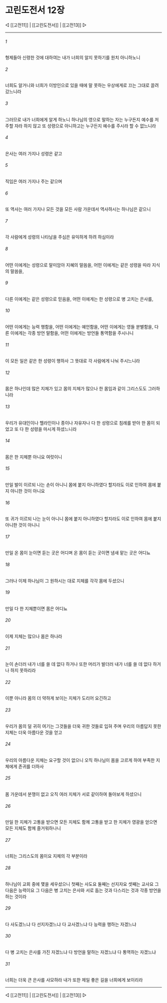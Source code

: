 # 고린도전서 12장

◁ [[고전11]] | [[고린도전서]] | [[고전13]] ▷
***

###### 1
형제들아 신령한 것에 대하여는 내가 너희의 알지 못하기를 원치 아니하노니

###### 2
너희도 알거니와 너희가 이방인으로 있을 때에 말 못하는 우상에게로 끄는 그대로 끌려 갔느니라

###### 3
그러므로 내가 너희에게 알게 하노니 하나님의 영으로 말하는 자는 누구든지 예수를 저주할 자라 하지 않고 또 성령으로 아니하고는 누구든지 예수를 주시라 할 수 없느니라

###### 4
은사는 여러 가지나 성령은 같고

###### 5
직임은 여러 가지나 주는 같으며

###### 6
또 역사는 여러 가지나 모든 것을 모든 사람 가운데서 역사하시는 하나님은 같으니

###### 7
각 사람에게 성령의 나타남을 주심은 유익하게 하려 하심이라

###### 8
어떤 이에게는 성령으로 말미암아 지혜의 말씀을, 어떤 이에게는 같은 성령을 따라 지식의 말씀을,

###### 9
다른 이에게는 같은 성령으로 믿음을, 어떤 이에게는 한 성령으로 병 고치는 은사를,

###### 10
어떤 이에게는 능력 행함을, 어떤 이에게는 예언함을, 어떤 이에게는 영들 분별함을, 다른 이에게는 각종 방언 말함을, 어떤 이에게는 방언들 통역함을 주시나니

###### 11
이 모든 일은 같은 한 성령이 행하사 그 뜻대로 각 사람에게 나눠 주시느니라

###### 12
몸은 하나인데 많은 지체가 있고 몸의 지체가 많으나 한 몸임과 같이 그리스도도 그러하니라

###### 13
우리가 유대인이나 헬라인이나 종이나 자유자나 다 한 성령으로 침례를 받아 한 몸이 되었고 또 다 한 성령을 마시게 하셨느니라

###### 14
몸은 한 지체뿐 아니요 여럿이니

###### 15
만일 발이 이르되 나는 손이 아니니 몸에 붙지 아니하였다 할지라도 이로 인하여 몸에 붙지 아니한 것이 아니요

###### 16
또 귀가 이르되 나는 눈이 아니니 몸에 붙지 아니하였다 할지라도 이로 인하여 몸에 붙지 아니한 것이 아니니

###### 17
만일 온 몸이 눈이면 듣는 곳은 어디며 온 몸이 듣는 곳이면 냄새 맡는 곳은 어디뇨

###### 18
그러나 이제 하나님이 그 원하시는 대로 지체를 각각 몸에 두셨으니

###### 19
만일 다 한 지체뿐이면 몸은 어디뇨

###### 20
이제 지체는 많으나 몸은 하나라

###### 21
눈이 손더러 내가 너를 쓸 데 없다 하거나 또한 머리가 발더러 내가 너를 쓸 데 없다 하거나 하지 못하리라

###### 22
이뿐 아니라 몸의 더 약하게 보이는 지체가 도리어 요긴하고

###### 23
우리가 몸의 덜 귀히 여기는 그것들을 더욱 귀한 것들로 입혀 주며 우리의 아름답지 못한 지체는 더욱 아름다운 것을 얻고

###### 24
우리의 아름다운 지체는 요구할 것이 없으니 오직 하나님이 몸을 고르게 하여 부족한 지체에게 존귀를 더하사

###### 25
몸 가운데서 분쟁이 없고 오직 여러 지체가 서로 같이하여 돌아보게 하셨으니

###### 26
만일 한 지체가 고통을 받으면 모든 지체도 함께 고통을 받고 한 지체가 영광을 얻으면 모든 지체도 함께 즐거워하나니

###### 27
너희는 그리스도의 몸이요 지체의 각 부분이라

###### 28
하나님이 교회 중에 몇을 세우셨으니 첫째는 사도요 둘째는 선지자요 셋째는 교사요 그 다음은 능력이요 그 다음은 병 고치는 은사와 서로 돕는 것과 다스리는 것과 각종 방언을 하는 것이라

###### 29
다 사도겠느냐 다 선지자겠느냐 다 교사겠느냐 다 능력을 행하는 자겠느냐

###### 30
다 병 고치는 은사를 가진 자겠느냐 다 방언을 말하는 자겠느냐 다 통역하는 자겠느냐

###### 31
너희는 더욱 큰 은사를 사모하라 내가 또한 제일 좋은 길을 너희에게 보이리라

***
◁ [[고전11]] | [[고린도전서]] | [[고전13]] ▷